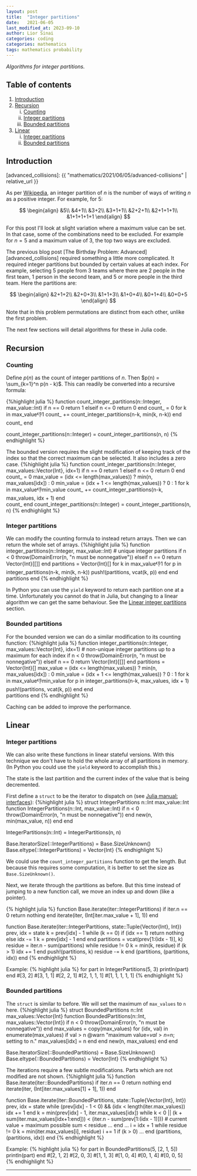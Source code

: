 ```yaml
---
layout: post
title:  "Integer partitions"
date:   2021-06-05
last_modified_at: 2023-09-10
author: Lior Sinai
categories: coding
categories: mathematics
tags: mathematics probability
---
```


_Algorithms for integer partitions._ 

<script src="https://cdn.plot.ly/plotly-2.25.2.min.js" charset="utf-8"></script>

## Table of contents

<ol>
    <li><a href="#introduction">Introduction</a></li>
    <li><a href="#recursion">Recursion</a>
        <ol type="i">
            <li><a href="#counting">Counting</a></li>
            <li><a href="#integer-partitions-recursion">Integer partitions</a></li>
            <li><a href="#bounded-partitions-recursion">Bounded partitions</a></li>
        </ol>
    </li>
    <li><a href="#linear">Linear</a>
        <ol type="i">
            <li><a href="#integer-partitions-linear">Integer partitions</a></li>
            <li><a href="#bounded-partitions-linear">Bounded partitions</a></li>
        </ol>
    </li>
</ol>

## Introduction

[wiki_partitions]: https://en.wikipedia.org/wiki/Partition_(number_theory)
[advanced_collisions]: {{ "mathematics/2021/06/05/advanced-collisions" | relative_url }}

As per [Wikipedia][wiki_partitions], an integer partition of $n$ is the number of ways of writing $n$ as a positive integer.
For example, for 5:

$$
\begin{align}
    &5\\
    &4+1\\
    &3+2\\
    &3+1+1\\
    &2+2+1\\
    &2+1+1+1\\
    &1+1+1+1+1
\end{align}
$$


For this post I'll look at slight variation where a maximum value can be set.
In that case, some of the combinations need to be excluded.
For example for $n=5$ and a maximum value of $3$, the top two ways are excluded.

The previous blog post [The Birthday Problem: Advanced][advanced_collisions] required something a little more complicated.
It required integer partitions but bounded by certain values at each index.
For example, selecting 5 people from 3 teams where there are 2 people in the first team, 1 person in the second team, and 5 or more people in the third team. Here the partitions are:

$$
\begin{align}
    &2+1+2\\
    &2+0+3\\
    &1+1+3\\
    &1+0+4\\
    &0+1+4\\
    &0+0+5
\end{align}
$$

Note that in this problem permutations are distinct from each other, unlike the first problem.

The next few sections will detail algorithms for these in Julia code.

## Recursion

### Counting

Define $p(n)$ as the count of integer partitions of $n$. Then $p(n) = \sum_{k=1}^n p(n - k)$. 
This can readily be converted into a recursive formula:

{%highlight julia %}
function count_integer_partitions(n::Integer, max_value::Int)
    if n == 0
        return 1
    elseif n <= 0
        return 0
    end
    count_ = 0
    for k in max_value:-1:1
        count_ += count_integer_partitions(n-k, min(k, n-k))
    end        
    count_
end

count_integer_partitions(n::Integer) = count_integer_partitions(n, n)
{% endhighlight %}

The bounded version requires the slight modification of keeping track of the index so that the correct maximum can be selected.
It also includes a zero case.
{%highlight julia %}
function count_integer_partitions(n::Integer, max_values::Vector{Int}, idx=1)
    if n == 0
        return 1
    elseif n <= 0
        return 0
    end
    count_ = 0
    max_value = (idx <= length(max_values)) ? min(n, max_values[idx]) : 0
    min_value = (idx + 1 <= length(max_values)) ? 0 : 1
    for k in max_value:-1:min_value
        count_ += count_integer_partitions(n-k, max_values, idx + 1)
    end    
    count_
end
count_integer_partitions(n::Integer) = count_integer_partitions(n, n)
{% endhighlight %}

<h3 id="integer-partitions-recursion"> Integer partitions </h3>

We can modify the counting formula to instead return arrays.
Then we can return the whole set of arrays.
{%highlight julia %}
function integer_partitions(n::Integer, max_value::Int)
    # unique integer partitions
    if n < 0
        throw(DomainError(n, "n must be nonnegative"))
    elseif n == 0
        return Vector{Int}[[]]
    end
    partitions = Vector{Int}[]
    for k in max_value:-1:1
        for p in integer_partitions(n-k, min(k, n-k))
            push!(partitions, vcat(k, p))
        end
    end        
    partitions
end
{% endhighlight %}

In Python you can use the `yield` keyword to return each partition one at a time.
Unfortunately you cannot do that in Julia, but changing to a linear algorithm we can get the same behaviour. 
See the [Linear integer partitions](#integer-partitions-linear) section.

<h3 id="bounded-partitions-recursion"> Bounded partitions </h3>

For the bounded version we can do a similar modification to its counting function:
{%highlight julia %}
function integer_partitions(n::Integer, max_values::Vector{Int}, idx=1)
    # non-unique integer partitions up to a maximum for each index
    if n < 0
        throw(DomainError(n, "n must be nonnegative"))
    elseif n == 0 
        return Vector{Int}[[]]
    end
    partitions = Vector{Int}[]
    max_value = (idx <= length(max_values)) ? min(n, max_values[idx]) : 0
    min_value = (idx + 1 <= length(max_values)) ? 0 : 1
    for k in max_value:-1:min_value
        for p in integer_partitions(n-k, max_values, idx + 1)
            push!(partitions, vcat(k, p))
        end
    end    
    partitions
end
{% endhighlight %}

Caching can be added to improve the performance. 

## Linear
<h3 id="integer-partitions-linear"> Integer partitions </h3>

We can also write these functions in linear stateful versions. 
With this technique we don't have to hold the whole array of all partitions in memory.
(In Python you could use the `yield` keyword to accomplish this.)

The state is the last partition and the current index of the value that is being decremented.

First define a `struct` to be the iterator to dispatch on (see [Julia manual: interfaces](https://docs.julialang.org/en/v1/manual/interfaces/)):
{%highlight julia %}
struct IntegerPartitions
    n::Int
    max_value::Int
    function IntegerPartitions(n::Int, max_value::Int)
        if n < 0
            throw(DomainError(n, "n must be nonnegative"))
        end
        new(n, min(max_value, n))
    end
end

IntegerPartitions(n::Int) = IntegerPartitions(n, n)

Base.IteratorSize(::IntegerPartitions) = Base.SizeUnknown()
Base.eltype(::IntegerPartitions) = Vector{Int}
{% endhighlight %}

We could use the `count_integer_partitions` function to get the length.
But because this requires some computation, it is better to set the size as `Base.SizeUnknown()`.

Next, we iterate through the partitions as before.
But this time instead of jumping to a new function call, we move an index up and down (like a pointer).

{% highlight julia %}
function Base.iterate(iter::IntegerPartitions) 
    if iter.n == 0
        return nothing
    end
    iterate(iter, (Int[iter.max_value + 1], 1))
end

function Base.iterate(iter::IntegerPartitions, state::Tuple{Vector{Int}, Int}) 
    prev, idx = state
    k = prev[idx] - 1
    while (k == 0)
        if (idx == 1)
            return nothing
        else
            idx -= 1
            k = prev[idx] - 1
        end
    end
    partitions = vcat(prev[1:(idx - 1)], k)
    residue = iter.n - sum(partitions)
    while residue != 0
        k = min(k, residue)
        if (k > 1)
            idx += 1
        end
        push!(partitions, k)
        residue -= k
    end
    (partitions, (partitions, idx))
end
{% endhighlight %}

Example:
{% highlight julia %}
for part in IntegerPartitions(5, 3)
    println(part)
end
#[3, 2]
#[3, 1, 1]
#[2, 2, 1]
#[2, 1, 1, 1]
#[1, 1, 1, 1, 1]
{% endhighlight %}

<h3 id="bounded-partitions-linear"> Bounded partitions </h3>

The `struct` is similar to before.
We will set the maximum of `max_values` to `n` here.
{%highlight julia %}
struct BoundedPartitions
    n::Int
    max_values::Vector{Int}
    function BoundedPartitions(n::Int, max_values::Vector{Int})
        if n < 0
            throw(DomainError(n, "n must be nonnegative"))
        end
        max_values = copy(max_values)
        for (idx, val) in enumerate(max_values)
            if val > n
                @warn "maximum value=$val > n=$n; setting to n."
                max_values[idx] = n
            end
        end
        new(n, max_values)
    end
end

Base.IteratorSize(::BoundedPartitions) = Base.SizeUnknown()
Base.eltype(::BoundedPartitions) = Vector{Int}
{% endhighlight %}

The iterations require a few subtle modifications.
Parts which are not modified are not shown.
{%highlight julia %}
function Base.iterate(iter::BoundedPartitions) 
    if iter.n == 0
        return nothing
    end
    iterate(iter, (Int[iter.max_values[1] + 1], 1))
end

function Base.iterate(iter::BoundedPartitions, state::Tuple{Vector{Int}, Int}) 
    prev, idx = state
    while (prev[idx] - 1 < 0) && (idx < length(iter.max_values))
        idx += 1
    end
    k = min(prev[idx] - 1, iter.max_values[idx])
    while k < 0 || 
        (k + sum(iter.max_values[idx+1:end])) < (iter.n - sum(prev[1:(idx - 1)]))
        # current value + maximum possible sum < residue
        ...
    end
    ...
    i = idx + 1
    while residue != 0
        k = min(iter.max_values[i], residue)
        i += 1
        if (k > 0)
        ...
    end
    (partitions, (partitions, idx))
end
{% endhighlight %}

Example:
{% highlight julia %}
for part in BoundedPartitions(5, [2, 1, 5])
    println(part)
end
#[2, 1, 2]
#[2, 0, 3]
#[1, 1, 3]
#[1, 0, 4]
#[0, 1, 4]
#[0, 0, 5]
{% endhighlight %}


---
